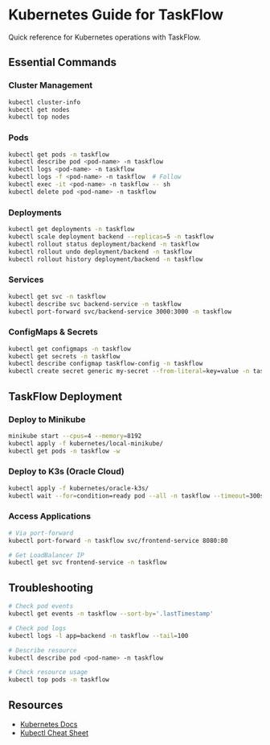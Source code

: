 # Kubernetes Guide for TaskFlow

Quick reference for Kubernetes operations with TaskFlow.

## Essential Commands

### Cluster Management
```bash
kubectl cluster-info
kubectl get nodes
kubectl top nodes
```

### Pods
```bash
kubectl get pods -n taskflow
kubectl describe pod <pod-name> -n taskflow
kubectl logs <pod-name> -n taskflow
kubectl logs -f <pod-name> -n taskflow  # Follow
kubectl exec -it <pod-name> -n taskflow -- sh
kubectl delete pod <pod-name> -n taskflow
```

### Deployments
```bash
kubectl get deployments -n taskflow
kubectl scale deployment backend --replicas=5 -n taskflow
kubectl rollout status deployment/backend -n taskflow
kubectl rollout undo deployment/backend -n taskflow
kubectl rollout history deployment/backend -n taskflow
```

### Services
```bash
kubectl get svc -n taskflow
kubectl describe svc backend-service -n taskflow
kubectl port-forward svc/backend-service 3000:3000 -n taskflow
```

### ConfigMaps & Secrets
```bash
kubectl get configmaps -n taskflow
kubectl get secrets -n taskflow
kubectl describe configmap taskflow-config -n taskflow
kubectl create secret generic my-secret --from-literal=key=value -n taskflow
```

## TaskFlow Deployment

### Deploy to Minikube
```bash
minikube start --cpus=4 --memory=8192
kubectl apply -f kubernetes/local-minikube/
kubectl get pods -n taskflow -w
```

### Deploy to K3s (Oracle Cloud)
```bash
kubectl apply -f kubernetes/oracle-k3s/
kubectl wait --for=condition=ready pod --all -n taskflow --timeout=300s
```

### Access Applications
```bash
# Via port-forward
kubectl port-forward -n taskflow svc/frontend-service 8080:80

# Get LoadBalancer IP
kubectl get svc frontend-service -n taskflow
```

## Troubleshooting

```bash
# Check pod events
kubectl get events -n taskflow --sort-by='.lastTimestamp'

# Check pod logs
kubectl logs -l app=backend -n taskflow --tail=100

# Describe resource
kubectl describe pod <pod-name> -n taskflow

# Check resource usage
kubectl top pods -n taskflow
```

## Resources
- [Kubernetes Docs](https://kubernetes.io/docs/)
- [Kubectl Cheat Sheet](https://kubernetes.io/docs/reference/kubectl/cheatsheet/)
